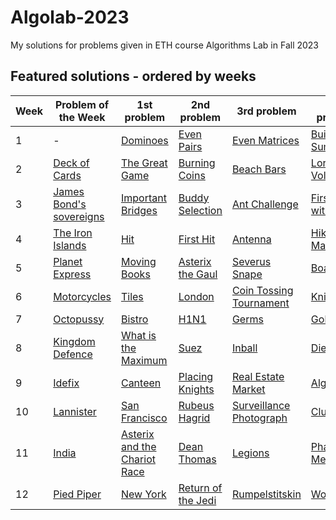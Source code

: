 # Algolab-2023
My solutions for problems given in ETH course Algorithms Lab in Fall 2023

## Featured solutions - ordered by weeks
| Week | Problem of the Week | 1st problem | 2nd problem | 3rd problem | 4th problem |
| --- | --- | --- | --- | --- | --- |
| 1 | - | [Dominoes](https://github.com/lorenzo-asquini/Algolab-2023/tree/main/problems/week%2001/Dominoes) | [Even Pairs](https://github.com/lorenzo-asquini/Algolab-2023/tree/main/problems/week%2001/Even%20Pairs) | [Even Matrices](https://github.com/lorenzo-asquini/Algolab-2023/tree/main/problems/week%2001/Even%20Matrices) | [Build the Sum](https://github.com/lorenzo-asquini/Algolab-2023/tree/main/problems/week%2001/Build%20the%20Sum) |
| 2 | [Deck of Cards](https://github.com/lorenzo-asquini/Algolab-2023/tree/main/problems/week%2002/Deck%20of%20Cards) | [The Great Game](https://github.com/lorenzo-asquini/Algolab-2023/tree/main/problems/week%2002/The%20Great%20Game) | [Burning Coins](https://github.com/lorenzo-asquini/Algolab-2023/tree/main/problems/week%2002/Burning%20Coins) | [Beach Bars](https://github.com/lorenzo-asquini/Algolab-2023/tree/main/problems/week%2002/Beach%20Bars) | [Lord Voldemort](https://github.com/lorenzo-asquini/Algolab-2023/tree/main/problems/week%2002/Lord%20Voldemort) |
| 3 | [James Bond's sovereigns](https://github.com/lorenzo-asquini/Algolab-2023/tree/main/problems/week%2003/James%20Bond's%20sovereigns) | [Important Bridges](https://github.com/lorenzo-asquini/Algolab-2023/tree/main/problems/week%2003/Important%20Bridges) | [Buddy Selection](https://github.com/lorenzo-asquini/Algolab-2023/tree/main/problems/week%2003/Buddy%20Selection) | [Ant Challenge](https://github.com/lorenzo-asquini/Algolab-2023/tree/main/problems/week%2003/Ant%20Challenge) | [First steps with BGL](https://github.com/lorenzo-asquini/Algolab-2023/tree/main/problems/week%2003/First%20steps%20with%20BGL) |
| 4 | [The Iron Islands](https://github.com/lorenzo-asquini/Algolab-2023/tree/main/problems/week%2004/The%20Iron%20Islands) | [Hit](https://github.com/lorenzo-asquini/Algolab-2023/tree/main/problems/week%2004/Hit) | [First Hit](https://github.com/lorenzo-asquini/Algolab-2023/tree/main/problems/week%2004/First%20Hit) | [Antenna](https://github.com/lorenzo-asquini/Algolab-2023/tree/main/problems/week%2004/Antenna) | [Hiking Maps](https://github.com/lorenzo-asquini/Algolab-2023/tree/main/problems/week%2004/Hiking%20Maps) |
| 5 | [Planet Express](https://github.com/lorenzo-asquini/Algolab-2023/tree/main/problems/week%2005/Planet%20Express) | [Moving Books](https://github.com/lorenzo-asquini/Algolab-2023/tree/main/problems/week%2005/Moving%20Books) | [Asterix the Gaul](https://github.com/lorenzo-asquini/Algolab-2023/tree/main/problems/week%2005/Asterix%20the%20Gaul) | [Severus Snape](https://github.com/lorenzo-asquini/Algolab-2023/tree/main/problems/week%2005/Severus%20Snape) | [Boats](https://github.com/lorenzo-asquini/Algolab-2023/tree/main/problems/week%2005/Boats) |
| 6 | [Motorcycles](https://github.com/lorenzo-asquini/Algolab-2023/tree/main/problems/week%2006/Motorcycles) | [Tiles](https://github.com/lorenzo-asquini/Algolab-2023/tree/main/problems/week%2006/Tiles) | [London](https://github.com/lorenzo-asquini/Algolab-2023/tree/main/problems/week%2006/London) | [Coin Tossing Tournament](https://github.com/lorenzo-asquini/Algolab-2023/tree/main/problems/week%2006/Coin%20Tossing%20Tournament) | [Knights](https://github.com/lorenzo-asquini/Algolab-2023/tree/main/problems/week%2006/Knights) |
| 7 | [Octopussy](https://github.com/lorenzo-asquini/Algolab-2023/tree/main/problems/week%2007/Octopussy) | [Bistro](https://github.com/lorenzo-asquini/Algolab-2023/tree/main/problems/week%2007/Bistro) | [H1N1](https://github.com/lorenzo-asquini/Algolab-2023/tree/main/problems/week%2007/H1N1) | [Germs](https://github.com/lorenzo-asquini/Algolab-2023/tree/main/problems/week%2007/Germs) | [GoldenEye](https://github.com/lorenzo-asquini/Algolab-2023/tree/main/problems/week%2007/GoldenEye) |
| 8 | [Kingdom Defence](https://github.com/lorenzo-asquini/Algolab-2023/tree/main/problems/week%2008/Kingdom%20Defence) | [What is the Maximum](https://github.com/lorenzo-asquini/Algolab-2023/tree/main/problems/week%2008/What%20is%20the%20Maximum) | [Suez](https://github.com/lorenzo-asquini/Algolab-2023/tree/main/problems/week%2008/Suez) | [Inball](https://github.com/lorenzo-asquini/Algolab-2023/tree/main/problems/week%2008/Inball) | [Diet](https://github.com/lorenzo-asquini/Algolab-2023/tree/main/problems/week%2008/Diet) |
| 9 | [Idefix](https://github.com/lorenzo-asquini/Algolab-2023/tree/main/problems/week%2009/Idefix) | [Canteen](https://github.com/lorenzo-asquini/Algolab-2023/tree/main/problems/week%2009/Canteen) | [Placing Knights](https://github.com/lorenzo-asquini/Algolab-2023/tree/main/problems/week%2009/Placing%20Knights) | [Real Estate Market](https://github.com/lorenzo-asquini/Algolab-2023/tree/main/problems/week%2009/Real%20Estate%20Market) | [Algocoon](https://github.com/lorenzo-asquini/Algolab-2023/tree/main/problems/week%2009/Algocoon) |
| 10 | [Lannister](https://github.com/lorenzo-asquini/Algolab-2023/tree/main/problems/week%2010/Lannister) | [San Francisco](https://github.com/lorenzo-asquini/Algolab-2023/tree/main/problems/week%2010/San%20Francisco) | [Rubeus Hagrid](https://github.com/lorenzo-asquini/Algolab-2023/tree/main/problems/week%2010/Rubeus%20Hagrid) | [Surveillance Photograph](https://github.com/lorenzo-asquini/Algolab-2023/tree/main/problems/week%2010/Surveillance%20Photograph) | [Clues](https://github.com/lorenzo-asquini/Algolab-2023/tree/main/problems/week%2010/Clues) |
| 11 | [India](https://github.com/lorenzo-asquini/Algolab-2023/tree/main/problems/week%2011/India) | [Asterix and the Chariot Race](https://github.com/lorenzo-asquini/Algolab-2023/tree/main/problems/week%2011/Asterix%20and%20the%20Chariot%20Race) | [Dean Thomas](https://github.com/lorenzo-asquini/Algolab-2023/tree/main/problems/week%2011/Dean%20Thomas) | [Legions](https://github.com/lorenzo-asquini/Algolab-2023/tree/main/problems/week%2011/Legions) | [Phantom Menace](https://github.com/lorenzo-asquini/Algolab-2023/tree/main/problems/week%2011/Phantom%20Menace) |
| 12 | [Pied Piper](https://github.com/lorenzo-asquini/Algolab-2023/tree/main/problems/week%2012/Pied%20Piper) | [New York](https://github.com/lorenzo-asquini/Algolab-2023/tree/main/problems/week%2012/New%20York) | [Return of the Jedi](https://github.com/lorenzo-asquini/Algolab-2023/tree/main/problems/week%2012/Return%20of%20the%20Jedi) | [Rumpelstitskin](https://github.com/lorenzo-asquini/Algolab-2023/tree/main/problems/week%2012/Rumpelstitskin) | [Worldcup](https://github.com/lorenzo-asquini/Algolab-2023/tree/main/problems/week%2012/Worldcup) |